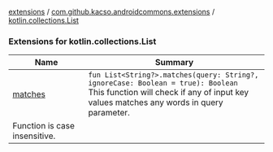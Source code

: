 [extensions](../../index.md) / [com.github.kacso.androidcommons.extensions](../index.md) / [kotlin.collections.List](.)

### Extensions for kotlin.collections.List

| Name | Summary |
|---|---|
| [matches](matches.md) | `fun List<String?>.matches(query: String?, ignoreCase: Boolean = true): Boolean`<br>This function will check if any of input key values matches any words in query parameter.
Function is case insensitive. |
